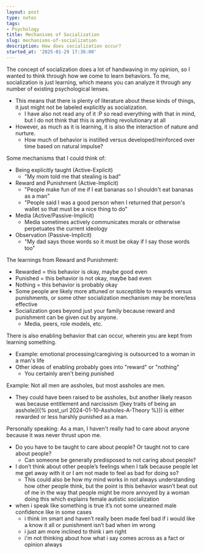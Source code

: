 ```yaml
---
layout: post
type: notes
tags:
- Psychology
title: Mechanisms of Socialization
slug: mechanisms-of-socialization
description: How does socialization occur?
started_at: '2025-01-29 17:36:00'
---
```


The concept of socialization does a lot of handwaving in my opinion, so I wanted to think through how we come to learn behaviors. To me, socialization is just learning, which means you can analyze it through any number of existing psychological lenses.
* This means that there is plenty of literature about these kinds of things, it just might not be labeled explicitly as socialization.
    * I have also not read any of it :P so read everything with that in mind, but I do not think that this is anything revolutionary at all
* However, as much as it is learning, it is also the interaction of nature and nurture.
    * How much of behavior is instilled versus developed/reinforced over time based on natural impulse?

Some mechanisms that I could think of:
* Being explicitly taught (Active-Explicit)
    * "My mom told me that stealing is bad"
* Reward and Punishment (Active-Implicit)
    * "People make fun of me if I eat bananas so I shouldn't eat bananas as a man"
    * "People said I was a good person when I returned that person's wallet so that must be a nice thing to do"
* Media (Active/Passive-Implicit)
    * Media sometimes actively communicates morals or otherwise perpetuates the current ideology
* Observation (Passive-Implicit)
    * "My dad says those words so it must be okay if I say those words too"

The learnings from Reward and Punishment:
* Rewarded = this behavior is okay, maybe good even
* Punished = this behavior is not okay, maybe bad even
* Nothing = this behavior is probably okay
* Some people are likely more attuned or susceptible to rewards versus punishments, or some other socialization mechanism may be more/less effective
* Socialization goes beyond just your family because reward and punishment can be given out by anyone.
    * Media, peers, role models, etc.

There is also enabling behavior that can occur, wherein you are kept from learning something.
* Example: emotional processing/caregiving is outsourced to a woman in a man's life
* Other ideas of enabling probably goes into "reward" or "nothing"
    * You certainly aren't being punished

Example: Not all men are assholes, but most assholes are men.
* They could have been raised to be assholes, but another likely reason was because entitlement and narcissism ([key traits of being an asshole]({% post_url 2024-01-10-Assholes-A-Theory %})) is either rewarded or less harshly punished as a man.

Personally speaking: As a man, I haven't really had to care about anyone because it was never thrust upon me.
* Do you have to be taught to care about people? Or taught not to care about people?
    * Can someone be generally predisposed to not caring about people?
* I don’t think about other people’s feelings when I talk because people let me get away with it or I am not made to feel as bad for doing so?
    * This could also be how my mind works in not always understanding how other people think, but the point is this behavior wasn’t beat out of me in the way that people might be more annoyed by a woman doing this which explains female autistic socialization 
* when i speak like something is true it’s not some unearned male confidence like in some cases
    * i think im smart and haven’t really been made feel bad if i would like a know it all or punishment isn’t bad when im wrong 
    * i just am more inclined to think i am right 
    * i'm not thinking about how what i say comes across as a fact or opinion always